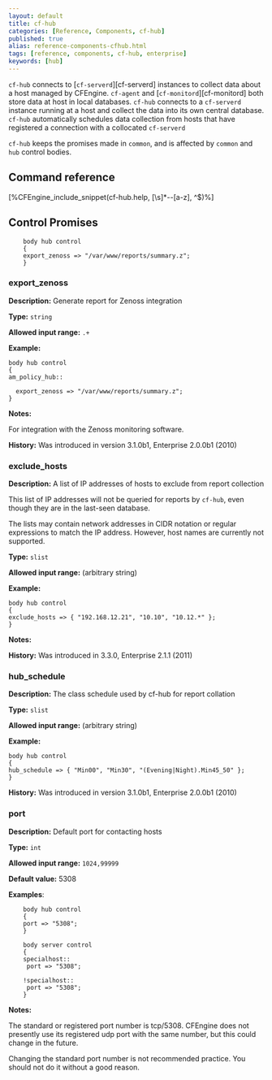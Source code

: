 ```yaml
---
layout: default
title: cf-hub
categories: [Reference, Components, cf-hub]
published: true
alias: reference-components-cfhub.html
tags: [reference, components, cf-hub, enterprise]
keywords: [hub]
---
```


`cf-hub` connects to [`cf-serverd`][cf-serverd] instances to collect data 
about a host managed by CFEngine. `cf-agent` and [`cf-monitord`][cf-monitord] 
both store data at host in local databases. `cf-hub` connects to a 
`cf-serverd` instance running at a host and collect the data into its own 
central database. `cf-hub` automatically schedules data collection from hosts 
that have registered a connection with a collocated `cf-serverd`

`cf-hub` keeps the promises made in `common`, and is affected by
`common` and `hub` control bodies.

## Command reference

[%CFEngine_include_snippet(cf-hub.help, [\s]*--[a-z], ^$)%]

## Control Promises

```cf3
    body hub control
    {
    export_zenoss => "/var/www/reports/summary.z";
    }
```

### export_zenoss

**Description:** Generate report for Zenoss integration

**Type:** `string`

**Allowed input range:** `.+`

**Example:**

    body hub control
    {
    am_policy_hub::

      export_zenoss => "/var/www/reports/summary.z";
    }

**Notes:**

For integration with the Zenoss monitoring software.

**History:** Was introduced in version 3.1.0b1, Enterprise 2.0.0b1 (2010)

### exclude_hosts

**Description:** A list of IP addresses of hosts to exclude from
report collection

This list of IP addresses will not be queried for reports by `cf-hub`, even
though they are in the last-seen database.

The lists may contain network addresses in CIDR notation or regular
expressions to match the IP address. However, host names are
currently not supported.

**Type:** `slist`

**Allowed input range:** (arbitrary string)

**Example:**

    body hub control
    {
    exclude_hosts => { "192.168.12.21", "10.10", "10.12.*" };
    }

**Notes:**

**History:** Was introduced in 3.3.0, Enterprise 2.1.1 (2011)

### hub_schedule

**Description:** The class schedule used by cf-hub for report
collation

**Type:** `slist`

**Allowed input range:** (arbitrary string)

**Example:**

    body hub control
    {
    hub_schedule => { "Min00", "Min30", "(Evening|Night).Min45_50" };
    }

**History:** Was introduced in version 3.1.0b1, Enterprise 2.0.0b1 (2010)


### port

**Description:** Default port for contacting hosts

**Type:** `int`

**Allowed input range:** `1024,99999`

**Default value:** 5308

**Examples**:

```cf3
    body hub control
    {
    port => "5308";
    }

    body server control
    {
    specialhost::
     port => "5308";

    !specialhost::
     port => "5308";
    }
```

**Notes:**

The standard or registered port number is tcp/5308. CFEngine does not
presently use its registered udp port with the same number, but this could
change in the future.

Changing the standard port number is not recommended practice. You should not
do it without a good reason.
